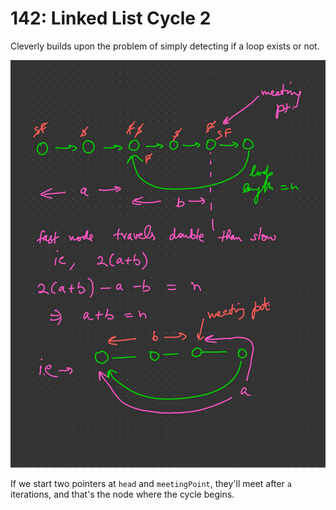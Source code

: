 142: Linked List Cycle 2
===

Cleverly builds upon the problem of simply detecting if a loop exists or not.

![](assets/142-linked-list-cycle-2.jpg)

If we start two pointers at `head` and `meetingPoint`, they'll meet after `a`
iterations, and that's the node where the cycle begins.

